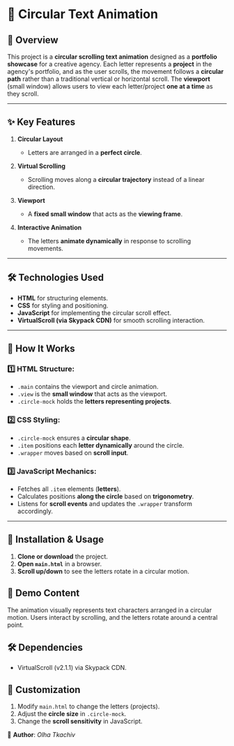 # 🔵 Circular Text Animation

## 📌 Overview
This project is a **circular scrolling text animation** designed as a **portfolio showcase** for a creative agency. Each letter represents a **project** in the agency's portfolio, and as the user scrolls, the movement follows a **circular path** rather than a traditional vertical or horizontal scroll. The **viewport** (small window) allows users to view each letter/project **one at a time** as they scroll.

---

## ✨ Key Features
1. **Circular Layout**  
   - Letters are arranged in a **perfect circle**.  

2. **Virtual Scrolling**  
   - Scrolling moves along a **circular trajectory** instead of a linear direction.  

3. **Viewport**  
   - A **fixed small window** that acts as the **viewing frame**.  

4. **Interactive Animation**  
   - The letters **animate dynamically** in response to scrolling movements.  

---

## 🛠️ Technologies Used
- **HTML** for structuring elements.  
- **CSS** for styling and positioning.  
- **JavaScript** for implementing the circular scroll effect.  
- **VirtualScroll (via Skypack CDN)** for smooth scrolling interaction.  

---

## 🔄 How It Works

### 1️⃣ HTML Structure:
- `.main` contains the viewport and circle animation.  
- `.view` is the **small window** that acts as the viewport.  
- `.circle-mock` holds the **letters representing projects**.  

### 2️⃣ CSS Styling:
- `.circle-mock` ensures a **circular shape**.  
- `.item` positions each **letter dynamically** around the circle.  
- `.wrapper` moves based on **scroll input**.  

### 3️⃣ JavaScript Mechanics:
- Fetches all `.item` elements (**letters**).  
- Calculates positions **along the circle** based on **trigonometry**.  
- Listens for **scroll events** and updates the `.wrapper` transform accordingly.  

---

## 🚀 Installation & Usage
1. **Clone or download** the project.  
2. **Open `main.html`** in a browser.  
3. **Scroll up/down** to see the letters rotate in a circular motion.  

## 🔄 Demo Content
The animation visually represents text characters arranged in a circular motion. Users interact by scrolling, and the letters rotate around a central point.

## 🛠️ Dependencies
- VirtualScroll (v2.1.1) via Skypack CDN.

## 🚀 Customization
1. Modify `main.html` to change the letters (projects).
2. Adjust the **circle size** in `.circle-mock`.
3. Change the **scroll sensitivity** in JavaScript.

📌 **Author**: _Olha Tkachiv_  
